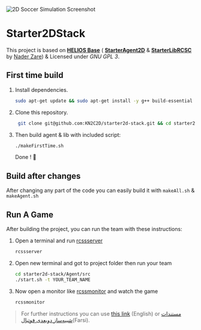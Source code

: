 ![2D Soccer Simulation Screenshot](https://rcss.ir/docs/2D/FA/img/doc/intro/2d-overview-field.jpg)

# **Starter2DStack**   

This project is based on **[HELIOS Base](https://osdn.net/projects/rctools/releases/)** ( **[StarterAgent2D](https://github.com/naderzare/StarterAgent2D)**  & **[StarterLibRCSC](https://github.com/naderzare/StarterLibRCSC)** by [Nader Zare](https://github.com/naderzare)) & Licensed under _GNU GPL 3_. 

## First time build

1. Install dependencies.

   ```bash
   sudo apt-get update && sudo apt-get install -y g++ build-essential libboost-all-dev qt4-dev-tools libaudio-dev libgtk-3-dev libxt-dev bison flex
   ```

2. Clone this repository.

   ```bash
    git clone git@github.com:KN2C2D/starter2d-stack.git && cd starter2d-stack
   ```

3. Then build agent & lib with included script:

   ```bash
   ./makeFirstTime.sh
   ```

   Done ! 🙂

## Build after changes

After changing any part of the code you can easily build it with `makeAll.sh` & `makeAgent.sh`

## Run A Game

After building the project, you can run the team with these instructions:

1. Open a terminal and run [rcssserver](https://github.com/rcsoccersim/rcssserver)  

   ```bash
   rcssserver
   ```

2. Open new terminal and got to project folder then run your team

   ```bash
   cd starter2d-stack/Agent/src
   ./start.sh -t YOUR_TEAM_NAME
   ```

3. Now open a monitor like [rcssmonitor](https://github.com/rcsoccersim/rcssmonitor) and watch the game 

   ```bash
   rcssmonitor
   ```

> For further instructions you can use [this link](https://github.com/ibots/tutorial) (English) or [مستندات شبیه‌ساز دوبعدی فوتبال](https://rcss.ir/2D/FA)(Farsi).
